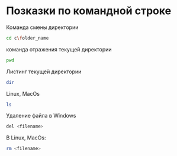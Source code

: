 # Позказки по командной строке

Команда смены директории
```sh
cd c\folder_name
```

команда отражения текущей директории
```sh
pwd
```

Листинг текущей директории
```sh
dir
```
Linux, MacOs 
```sh
ls
```

Удаление файла в Windows
```sh
del <filename>
```
B Linux, MacOs:
```sh
rm <filename>
```